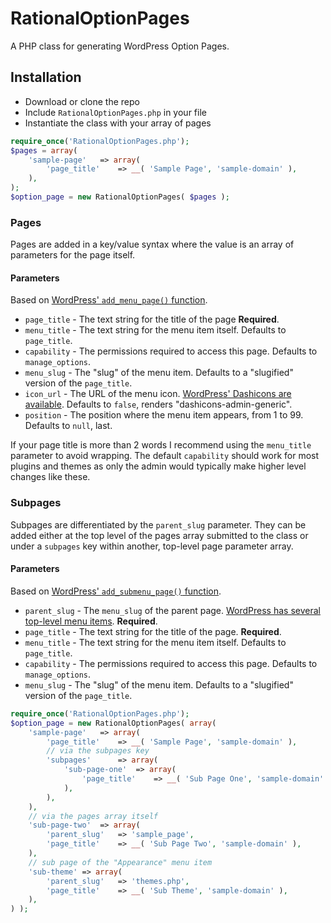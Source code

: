 # RationalOptionPages

A PHP class for generating WordPress Option Pages.

## Installation

* Download or clone the repo
* Include `RationalOptionPages.php` in your file
* Instantiate the class with your array of pages

```php
require_once('RationalOptionPages.php');
$pages = array(
	'sample-page'	=> array(
		'page_title'	=> __( 'Sample Page', 'sample-domain' ),
	),
);
$option_page = new RationalOptionPages( $pages );
```

### Pages

Pages are added in a key/value syntax where the value is an array of parameters for the page itself.

#### Parameters

Based on [WordPress' `add_menu_page()` function](https://developer.wordpress.org/reference/functions/add_menu_page/).

* `page_title` - The text string for the title of the page __Required__.
* `menu_title` - The text string for the menu item itself. Defaults to `page_title`.
* `capability` - The permissions required to access this page. Defaults to `manage_options`.
* `menu_slug` - The "slug" of the menu item. Defaults to a "slugified" version of the `page_title`.
* `icon_url` - The URL of the menu icon. [WordPress' Dashicons are available](https://developer.wordpress.org/resource/dashicons). Defaults to `false`, renders "dashicons-admin-generic".
* `position` - The position where the menu item appears, from 1 to 99. Defaults to `null`, last.

If your page title is more than 2 words I recommend using the `menu_title` parameter to avoid wrapping. The default `capability` should work for most plugins and themes as only the admin would typically make higher level changes like these.

### Subpages

Subpages are differentiated by the `parent_slug` parameter. They can be added either at the top level of the pages array submitted to the class or under a `subpages` key within another, top-level page parameter array.

#### Parameters

Based on [WordPress' `add_submenu_page()` function](https://developer.wordpress.org/reference/functions/add_submenu_page/).

* `parent_slug` - The `menu_slug` of the parent page. [WordPress has several top-level menu items](https://codex.wordpress.org/Administration_Menus#Using_add_submenu_page). __Required__.
* `page_title` - The text string for the title of the page. __Required__.
* `menu_title` - The text string for the menu item itself. Defaults to `page_title`.
* `capability` - The permissions required to access this page. Defaults to `manage_options`.
* `menu_slug` - The "slug" of the menu item. Defaults to a "slugified" version of the `page_title`.

```php
require_once('RationalOptionPages.php');
$option_page = new RationalOptionPages( array(
	'sample-page'	=> array(
		'page_title'	=> __( 'Sample Page', 'sample-domain' ),
		// via the subpages key
		'subpages'		=> array(
			'sub-page-one'	=> array(
				'page_title'	=> __( 'Sub Page One', 'sample-domain' ),
			),
		),
	),
	// via the pages array itself
	'sub-page-two'	=> array(
		'parent_slug'	=> 'sample_page',
		'page_title'	=> __( 'Sub Page Two', 'sample-domain' ),
	),
	// sub page of the "Appearance" menu item
	'sub-theme'	=> array(
		'parent_slug'	=> 'themes.php',
		'page_title'	=> __( 'Sub Theme', 'sample-domain' ),
	),
) );
```
